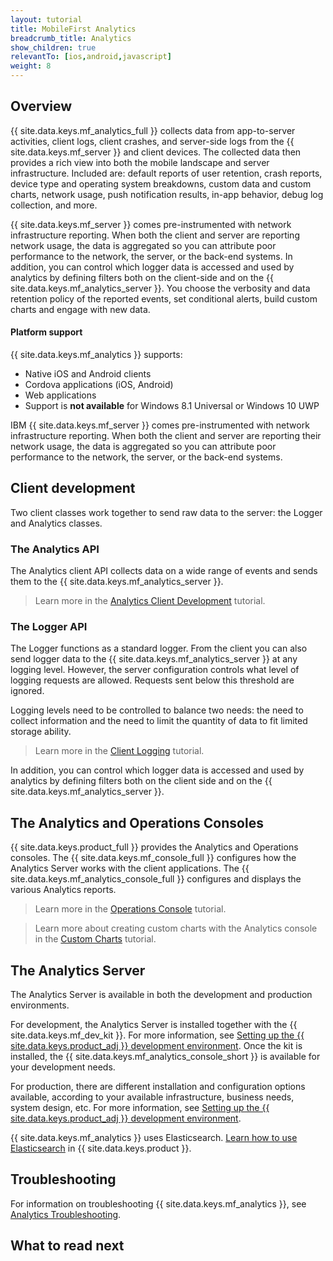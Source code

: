 ```yaml
---
layout: tutorial
title: MobileFirst Analytics
breadcrumb_title: Analytics
show_children: true
relevantTo: [ios,android,javascript]
weight: 8
---
```

<!-- NLS_CHARSET=UTF-8 -->
## Overview
{{ site.data.keys.mf_analytics_full }} collects data from app-to-server activities, client logs, client crashes, and server-side logs from the {{ site.data.keys.mf_server }} and client devices. The collected data then provides a rich view into both the mobile landscape and server infrastructure. Included are: default reports of user retention, crash reports, device type and operating system breakdowns, custom data and custom charts, network usage, push notification results, in-app behavior, debug log collection, and more.

{{ site.data.keys.mf_server }} comes pre-instrumented with network infrastructure reporting. When both the client and server are reporting network usage, the data is aggregated so you can attribute poor performance to the network, the server, or the back-end systems. In addition, you can control which logger data is accessed and used by analytics by defining filters both on the client-side and on the {{ site.data.keys.mf_analytics_server }}. You choose the verbosity and data retention policy of the reported events, set conditional alerts, build custom charts and engage with new data.

#### Platform support
{{ site.data.keys.mf_analytics }} supports:

* Native iOS and Android clients
* Cordova applications (iOS, Android)
* Web applications
* Support is **not available** for Windows 8.1 Universal or Windows 10 UWP

IBM {{ site.data.keys.mf_server }} comes pre-instrumented with network infrastructure reporting. When both the client and server are reporting their network usage, the data is aggregated so you can attribute poor performance to the network, the server, or the back-end systems.

## Client development
Two client classes work together to send raw data to the server: the Logger and Analytics classes.

### The Analytics API
The Analytics client API collects data on a wide range of events and sends them to the {{ site.data.keys.mf_analytics_server }}.
> Learn more in the [Analytics Client Development](analytics-api) tutorial.

### The Logger API
The Logger functions as a standard logger. From the client you can also send logger data to the {{ site.data.keys.mf_analytics_server }} at any logging level. However, the server configuration controls what level of logging requests are allowed. Requests sent below this threshold are ignored.

Logging levels need to be controlled to balance two needs: the need to collect information and the need to limit the quantity of data to fit limited storage ability.

> Learn more in the [Client Logging](../application-development/client-side-log-collection/) tutorial.

In addition, you can control which logger data is accessed and used by analytics by defining filters both on the client side and on the {{ site.data.keys.mf_analytics_server }}.


## The Analytics and Operations Consoles
{{ site.data.keys.product_full }} provides the Analytics and Operations consoles. The {{ site.data.keys.mf_console_full }} configures how the Analytics Server works with the client applications. The {{ site.data.keys.mf_analytics_console_full }} configures and displays the various Analytics reports.

> Learn more in the [Operations Console](console) tutorial.

> Learn more about creating custom charts with the Analytics console in the [Custom Charts](console/custom-charts) tutorial.


## The Analytics Server
The Analytics Server is available in both the development and production environments.

For development, the Analytics Server is installed together with the {{ site.data.keys.mf_dev_kit }}.  For more information, see [Setting up the {{ site.data.keys.product_adj }} development environment](../installation-configuration/development/mobilefirst/). Once the kit is installed, the {{ site.data.keys.mf_analytics_console_short }} is available for your development needs.

For production, there are different installation and configuration options available, according to your available infrastructure, business needs, system design, etc. For more information, see [Setting up the {{ site.data.keys.product_adj }} development environment](../installation-configuration/production/analytics/).

{{ site.data.keys.mf_analytics }} uses Elasticsearch. [Learn how to use Elasticsearch](elasticsearch) in {{ site.data.keys.product }}.

## Troubleshooting
For information on troubleshooting {{ site.data.keys.mf_analytics }}, see [Analytics Troubleshooting](../troubleshooting/analytics/).

## What to read next
